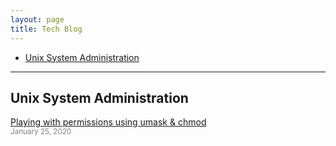 ```yaml
---
layout: page
title: Tech Blog
---
```


- [Unix System Administration](#unix-sys-admin) 

____________


## Unix System Administration
<!-- <a href="#top">⬆</a> {#unix-sys-admin}  -->

[Playing with permissions using umask & chmod](../techblog-2020-01-25-rwx-umask/index.html)
<br><small><font color="gray">January 25, 2020</font></small>

